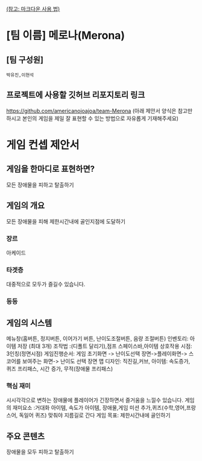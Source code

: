 [(참고: 마크다운 사용 법)](https://gist.github.com/ihoneymon/652be052a0727ad59601)

# [팀 이름] 메로나(Merona)
## [팀 구성원]
	박유진,이현석
## 프로젝트에 사용할 깃허브 리포지토리 링크
https://github.com/americanojoajoa/team-Merona
(아래 제안서 양식은 참고만 하시고 본인의 게임을 제일 잘 표현할 수 있는 방법으로 자유롭게 기재해주세요)
# 게임 컨셉 제안서
## 게임을 한마디로 표현하면?
 모든 장애물을 피하고 탈출하기
## 게임의 개요
 모든 장애물을 피해 제한시간내에 골인지점에 도달하기
### 장르
 아케이드
### 타겟층
 대중적으로 모두가 즐길수 있습니다.
### 등등
## 게임의 시스템
  메뉴창(홈버튼, 정지버튼, 이어가기 버튼, 난이도조절버튼, 음량 조절버튼)
  인벤토리: 아이템 저장 (최대 3개)
  조작법 :(디폴트 달리기),점프 스페이스바,아이템 상호작용
  시점: 3인칭(정면시점)
  게임진행순서: 게임 초기화면 -> 난이도선택 장면->플레이화면-> 스코어를 보여주는 화면-> 난이도 선택 장면
  맵 디자인: 직진길,커브,
  아이템: 속도증가, 퀴즈 프리패스, 시간 증가, 무적(장애물 프리패스)
### 핵심 재미
  시시각각으로 변하는 장애물에 플레이어가 긴장하면서 즐거움을 느낄수 있습니다.
  게임의 재미요소 :거대화 아이템, 속도가 아이템, 장애물,게임 미션 추가,퀴즈(수학,영어,프랑스어, 독일어 퀴즈) 맞춰야 지름길로 간다
  게임 목표: 제한시간내에 골인하기
## 주요 콘텐츠
  장애물을 모두 피하고 탈출하기

